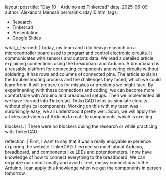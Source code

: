 layout: post
title: "Day 10 – Arduino and Tinkercad"
date: 2025-06-09
author: Alexandra Mensah
permalink: /day10.html
tags: 
  - Research
  - Tinkercad
  - Presentation
  - Google Slides

what_i_learned: |
  Today, my team and I did heavy research on a microcontroller board used to program and control electronic circuits. It communicates with sensors and outputs data. We read a detailed article explaining connections using the breadboard and Arduino. A breadboard is a reusable platform for connecting components and wiring circuits without soldering. It has rows and columns of connected pins. The article explains the troubleshooting process and the challenges they faced, which we could learn from. It will prepare us for mistakes or problems we might face. By experimenting with these connections and coding, we can become more comfortable with Arduino and breadboard setups. Then we implemented all we have learned into Tinkercad. TinkerCAD helps us simulate circuits without physical components. Working on this with my team was surprisingly easy; we all understood it pretty well. Soon, we will apply the articles and videos of Arduino to real-life components, which is exciting.

blockers: |
  There were no blockers during the research or while practicing with TinkerCAD.

reflection: |
  First, I want to say that it was a really enjoyable experience exploring the website TinkerCAD. I learned so much about Arduino, breadboard, and components like LEDs and potentiometers. I now have knowledge of how to connect everything to the breadboard. We can organize our circuit neatly and avoid direct, messy connections to the Arduino. I can apply this knowledge when we get the components in person tomorrow.
